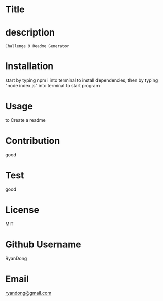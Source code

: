 # Title

   # description
    Challenge 9 Readme Generator
  
   # Installation
   start by typing npm i into terminal to install dependencies,
    then by typing "node index.js" into terminal to start program
  
   #  Usage
   to Create a readme
  
   #  Contribution
  good
  
  #   Test
  good
  
   #  License
   MIT
  
  # Github Username 
  RyanDong
  
   # Email 
   ryandong@gmail.com
  


